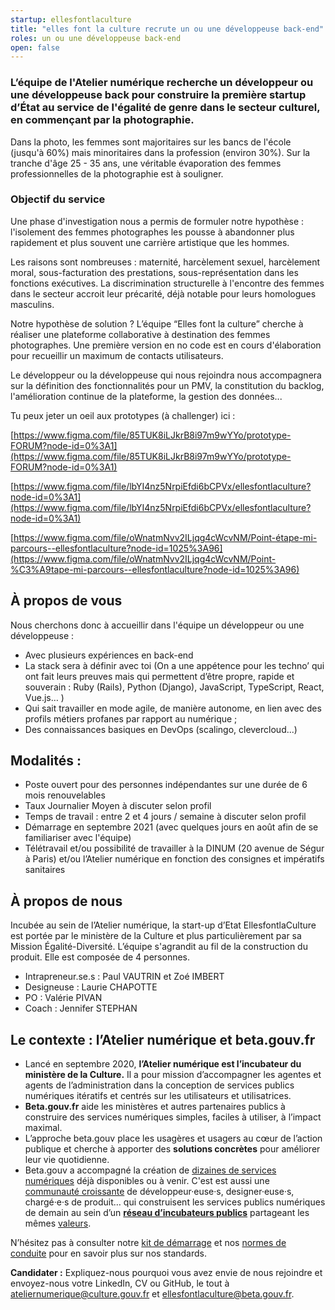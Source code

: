 ```yaml
---
startup: ellesfontlaculture
title: "elles font la culture recrute un ou une développeuse back-end"
roles: un ou une développeuse back-end
open: false
---
```


### **L’équipe de l'Atelier numérique recherche un développeur ou une développeuse back pour construire la première startup d’État au service de l'égalité de genre dans le secteur culturel, en commençant par la photographie.**

Dans la photo, les femmes sont majoritaires sur les bancs de l'école (jusqu'à 60%) mais minoritaires dans la profession (environ 30%). Sur la tranche d'âge 25 - 35 ans, une véritable évaporation des femmes professionnelles de la photographie est à souligner.

### Objectif du service

Une phase d'investigation nous a permis de formuler notre hypothèse : l'isolement des femmes photographes les pousse à abandonner plus rapidement et plus souvent une carrière artistique que les hommes.

Les raisons sont nombreuses : maternité, harcèlement sexuel, harcèlement moral, sous-facturation des prestations, sous-représentation dans les fonctions exécutives. La discrimination structurelle à l'encontre des femmes dans le secteur accroit leur précarité, déjà notable pour leurs homologues masculins.

Notre hypothèse de solution ? L’équipe “Elles font la culture” cherche à réaliser une plateforme collaborative à destination des femmes photographes. Une première version en no code est en cours d'élaboration  pour recueillir un maximum de contacts utilisateurs.

Le développeur ou la développeuse qui nous rejoindra nous accompagnera sur la définition des fonctionnalités pour un PMV, la constitution du backlog, l'amélioration continue de la plateforme, la gestion des données...

Tu peux jeter un oeil aux prototypes (à challenger) ici :

[https://www.figma.com/file/85TUK8iLJkrB8i97m9wYYo/prototype-FORUM?node-id=0%3A1](https://www.figma.com/file/85TUK8iLJkrB8i97m9wYYo/prototype-FORUM?node-id=0%3A1)

[https://www.figma.com/file/lbYI4nz5NrpiEfdi6bCPVx/ellesfontlaculture?node-id=0%3A1](https://www.figma.com/file/lbYI4nz5NrpiEfdi6bCPVx/ellesfontlaculture?node-id=0%3A1)

[https://www.figma.com/file/oWnatmNvv2ILjqg4cWcvNM/Point-étape-mi-parcours--ellesfontlaculture?node-id=1025%3A96](https://www.figma.com/file/oWnatmNvv2ILjqg4cWcvNM/Point-%C3%A9tape-mi-parcours--ellesfontlaculture?node-id=1025%3A96)

## **À propos de vous**

Nous cherchons donc à accueillir dans l'équipe un développeur ou une développeuse : 
- Avec plusieurs expériences en back-end
- La stack sera à définir avec toi (On a une appétence pour les techno’ qui ont fait leurs preuves mais qui permettent d’être propre, rapide et souverain : Ruby (Rails), Python (Django), JavaScript, TypeScript, React, Vue.js… )
- Qui sait travailler en mode agile, de manière autonome, en lien avec des profils métiers profanes par rapport au numérique ;
- Des connaissances basiques en DevOps (scalingo, clevercloud...)

## **Modalités :**

- Poste ouvert pour des personnes indépendantes sur une durée de 6 mois renouvelables
- Taux Journalier Moyen à discuter selon profil
- Temps de travail : entre 2 et 4 jours / semaine à discuter selon profil
- Démarrage en septembre 2021 (avec quelques jours en août afin de se familiariser avec l'équipe)
- Télétravail et/ou possibilité de travailler à la DINUM (20 avenue de Ségur à Paris) et/ou l’Atelier numérique en fonction des consignes et impératifs sanitaires

## **À propos de nous**

Incubée au sein de l’Atelier numérique, la start-up d’Etat EllesfontlaCulture est portée par le ministère de la Culture et plus particulièrement par sa Mission Égalité-Diversité. L’équipe s'agrandit au fil de la construction du produit. Elle est composée de 4 personnes.

- Intrapreneur.se.s : Paul VAUTRIN et Zoé IMBERT
- Designeuse : Laurie CHAPOTTE
- PO : Valérie PIVAN
- Coach : Jennifer STEPHAN

## **Le contexte : l’Atelier numérique et beta.gouv.fr**

- Lancé en septembre 2020, **l’Atelier numérique est l’incubateur du ministère de la Culture.** Il a pour mission d’accompagner les agentes et agents de l’administration dans la conception de services publics numériques itératifs et centrés sur les utilisateurs et utilisatrices.
- **Beta.gouv.fr** aide les ministères et autres partenaires publics à construire des services numériques simples, faciles à utiliser, à l’impact maximal.
- L’approche beta.gouv place les usagères et usagers au cœur de l’action publique et cherche à apporter des **solutions concrètes** pour améliorer leur vie quotidienne.
- Beta.gouv a accompagné la création de [dizaines de services numériques](https://beta.gouv.fr/startups/) déjà disponibles ou à venir. C'est est aussi une [communauté croissante](https://beta.gouv.fr/communaute/) de développeur·euse·s, designer·euse·s, chargé·e·s de produit… qui construisent les services publics numériques de demain au sein d’un **[réseau d’incubateurs publics](https://beta.gouv.fr/incubateurs/)** partageant les mêmes [valeurs](https://beta.gouv.fr/approche/manifeste).

N’hésitez pas à consulter notre [kit de démarrage](https://doc.incubateur.net/communaute/gerer-sa-startup-detat-ou-de-territoires-au-quotidien/la-vie-dune-se/construction/kit-de-demarrage) et nos [normes de conduite](https://doc.incubateur.net/communaute/travailler-a-beta-gouv/culture/normes-de-conduite) pour en savoir plus sur nos standards.

**Candidater :** Expliquez-nous pourquoi vous avez envie de nous rejoindre et envoyez-nous votre LinkedIn, CV ou GitHub, le tout à ateliernumerique@culture.gouv.fr et ellesfontlaculture@beta.gouv.fr.
